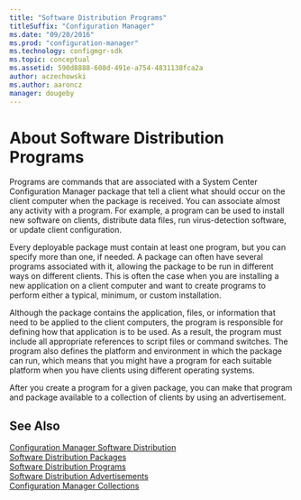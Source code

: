 ```yaml
---
title: "Software Distribution Programs"
titleSuffix: "Configuration Manager"
ms.date: "09/20/2016"
ms.prod: "configuration-manager"
ms.technology: configmgr-sdk
ms.topic: conceptual
ms.assetid: 590d8888-608d-491e-a754-4831138fca2a
author: aczechowski
ms.author: aaroncz
manager: dougeby
---
```

# About Software Distribution Programs
Programs are commands that are associated with a System Center Configuration Manager package that tell a client what should occur on the client computer when the package is received. You can associate almost any activity with a program. For example, a program can be used to install new software on clients, distribute data files, run virus-detection software, or update client configuration.  

 Every deployable package must contain at least one program, but you can specify more than one, if needed. A package can often have several programs associated with it, allowing the package to be run in different ways on different clients. This is often the case when you are installing a new application on a client computer and want to create programs to perform either a typical, minimum, or custom installation.  

 Although the package contains the application, files, or information that need to be applied to the client computers, the program is responsible for defining how that application is to be used. As a result, the program must include all appropriate references to script files or command switches. The program also defines the platform and environment in which the package can run, which means that you might have a program for each suitable platform when you have clients using different operating systems.  

 After you create a program for a given package, you can make that program and package available to a collection of clients by using an advertisement.  

## See Also  
 [Configuration Manager Software Distribution](../../../../develop/core/servers/configure/software-distribution.md)   
 [Software Distribution Packages](../../../../develop/core/servers/configure/software-distribution-packages.md)   
 [Software Distribution Programs](../../../../develop/core/servers/configure/software-distribution-programs.md)   
 [Software Distribution Advertisements](../../../../develop/core/servers/configure/software-distribution-advertisements.md)   
 [Configuration Manager Collections](../../../../develop/core/clients/collections/collections.md)
